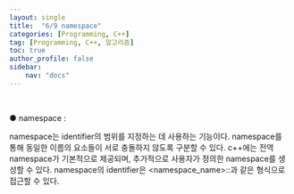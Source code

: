 ```yaml
---
layout: single
title:  "6/9 namespace"
categories: [Programming, C++]
tag: [Programming, C++, 알고리즘]
toc: true
author_profile: false
sidebar:
    nav: "docs"
---
```


﻿

● namespace :

namespace는 identifier의 범위를 지정하는 데 사용하는 기능이다. namespace를 통해 동일한 이름의 요소들이 서로 충돌하지 않도록 구분할 수 있다. c++에는 전역 namespace가 기본적으로 제공되며, 추가적으로 사용자가 정의한 namespace를 생성할 수 있다. namespace의 identifier은 <namespace_name>::<identifier>과 같은 형식으로 접근할 수 있다.

﻿